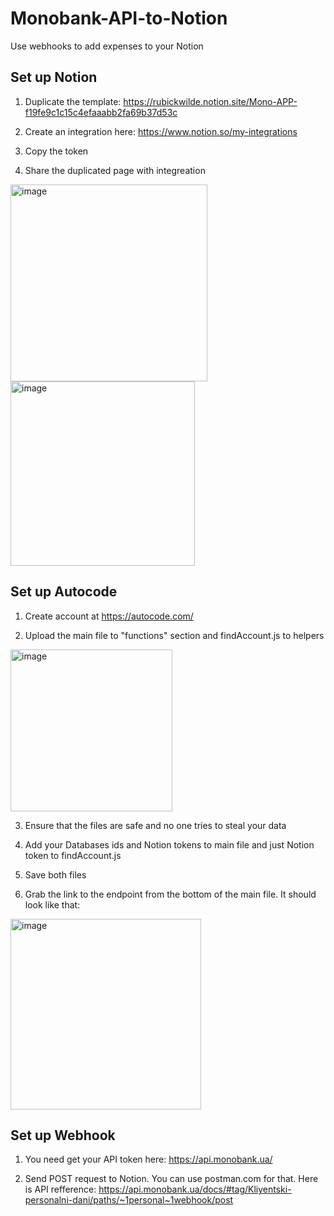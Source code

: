 # Monobank-API-to-Notion
Use webhooks to add expenses to your Notion

## Set up Notion

1. Duplicate the template: https://rubickwilde.notion.site/Mono-APP-f19fe9c1c15c4efaaabb2fa69b37d53c

2. Create an integration here: https://www.notion.so/my-integrations

3. Copy the token 

4. Share the duplicated page with integreation

<img width="315" alt="image" src="https://user-images.githubusercontent.com/80600884/213931672-9ce4fdf4-102a-4aee-8069-ab83dd79dca4.png"> <img width="295" alt="image" src="https://user-images.githubusercontent.com/80600884/213931677-f37e681e-c5c9-4670-b722-4aa8a30c36a8.png">



## Set up Autocode

1. Create account at https://autocode.com/

2. Upload the main file to "functions" section and findAccount.js to helpers
<img width="259" alt="image" src="https://user-images.githubusercontent.com/80600884/213930488-1dcf441f-73cc-438a-baab-f1f377c9a55e.png">

3. Ensure that the files are safe and no one tries to steal your data

4. Add your Databases ids and Notion tokens to main file and just Notion token to findAccount.js

5. Save both files

6. Grab the link to the endpoint from the bottom of the main file. It should look like that:
<img width="305" alt="image" src="https://user-images.githubusercontent.com/80600884/213930689-9fa12a85-a31c-4381-9c99-1d2779a89c3a.png">

## Set up Webhook

1. You need get your API token here: https://api.monobank.ua/  

2. Send POST request to Notion. You can use postman.com for that. Here is API refference: https://api.monobank.ua/docs/#tag/Kliyentski-personalni-dani/paths/~1personal~1webhook/post
